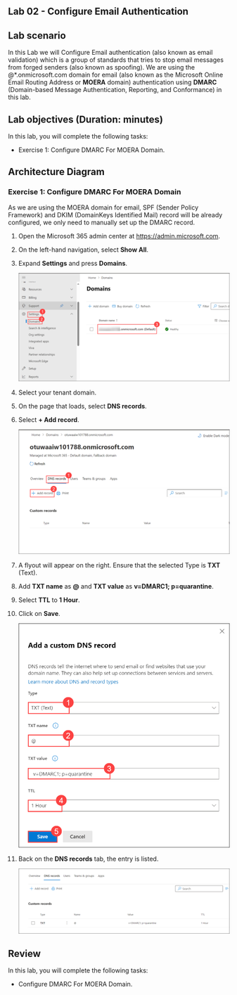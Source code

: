 ## Lab 02 - Configure Email Authentication

## Lab scenario

In this Lab we will Configure Email authentication (also known as email validation) which is a group of standards that tries to stop email messages from forged senders (also known as spoofing). We are using the @*.onmicrosoft.com domain for email (also known as the Microsoft Online Email Routing Address or **MOERA** domain) authentication using **DMARC** (Domain-based Message Authentication, Reporting, and Conformance) in this lab.


## Lab objectives (Duration: minutes)


In this lab, you will complete the following tasks:
- Exercise 1: Configure DMARC For MOERA Domain.

## Architecture Diagram

### Exercise 1: Configure DMARC For MOERA Domain

As we are using the MOERA domain for email, SPF (Sender Policy Framework) and DKIM (DomainKeys Identified Mail) record will be already configured, we only need to manually set up the DMARC record.

1. Open the Microsoft 365 admin center at https://admin.microsoft.com.

1. On the left-hand navigation, select **Show All**.

1. Expand **Settings** and press **Domains**.

   ![Picture 1](../Media/image_14.png)

1. Select your tenant domain.

1. On the page that loads, select **DNS records**.

1. Select **+ Add record**.

   ![Picture 1](../Media/image_15.png)

1. A flyout will appear on the right. Ensure that the selected Type is **TXT** (Text).

1. Add **TXT name** as **@** and **TXT value** as **v=DMARC1; p=quarantine**.

1. Select **TTL** to **1 Hour**.

1. Click on **Save**.

   ![Picture 1](../Media/image_16.png)

1. Back on the **DNS records** tab, the entry is listed.

   ![Picture 1](../Media/image_17.png)

## Review
In this lab, you will complete the following tasks:
- Configure DMARC For MOERA Domain.


